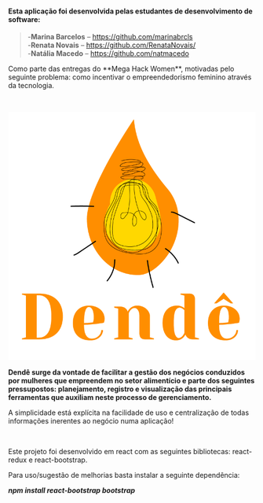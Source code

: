 #### Esta aplicação foi desenvolvida pelas estudantes de desenvolvimento de software:</p>

> -**Marina Barcelos** – <https://github.com/marinabrcls><br>
> -**Renata Novais** – <https://github.com/RenataNovais/><br>
> -**Natália Macedo** – <https://github.com/natmacedo><br>
<p>Como parte das entregas do **Mega Hack Women**, motivadas pelo seguinte problema: como incentivar o empreendedorismo feminino através da tecnologia.</p><br>

![Dende](/dende-megahack/src/images/logos/logo_dende_fonte_laranja.png)

**Dendê surge da vontade de facilitar a gestão dos negócios conduzidos por mulheres que empreendem no setor alimentício e parte dos seguintes pressupostos: planejamento, registro e visualização das principais ferramentas que auxiliam neste processo de gerenciamento.**

<p>A simplicidade está explícita na facilidade de uso e centralização de todas informações inerentes ao negócio numa aplicação!</p><br>

<p>Este projeto foi desenvolvido em react com as seguintes bibliotecas: react-redux e react-bootstrap.</p>

<p>Para uso/sugestão de melhorias basta instalar a seguinte dependência:</p>

***npm install react-bootstrap bootstrap***
